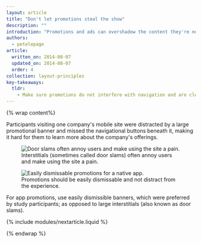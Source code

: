 ```yaml
---
layout: article
title: "Don't let promotions steal the show"
description: ""
introduction: "Promotions and ads can overshadow the content they're next to, and make it harder for users to accomplish tasks."
authors:
  - petelepage
article:
  written_on: 2014-08-07
  updated_on: 2014-08-07
  order: 4
collection: layout-principles
key-takeaways:
  tldr:
    - Make sure promotions do not interfere with navigation and are clearly distinct from calls-to-action. 
---
```


{% wrap content%}

Participants visiting one company's mobile 
site were distracted by a large promotional banner and missed the navigational 
buttons beneath it, making it hard for them to learn more about the company's 
offerings. 

<div class="clear g-wide--pull-1">
  <div class="g--half">
    <figure class="fluid">
      <img src="imgs/hpnav-promo-bad.png" srcset="imgs/hpnav-promo-bad.png 1x, imgs/hpnav-promo-bad-2x.png 2x" alt="Door slams often annoy users and make using the site a pain.">
      <figcaption>Interstitials (sometimes called door slams) often annoy users and make using the site a pain.</figcaption>
    </figure>
  </div>
  <div class="g--half g--last">
    <figure class="fluid">
      <img src="imgs/hpnav-promot-good.png" srcset="imgs/hpnav-promot-good.png 1x, imgs/hpnav-promot-good-2x.png 2x" alt="Easily dismissable promotions for a native app.">
      <figcaption>Promotions should be easily dismissable and not distract from the experience.</figcaption>
      </figure>
  </div>
</div>

For app promotions, use easily dismissible banners, which were preferred by 
study participants; as opposed to large interstitials (also known as door 
slams).  

{% include modules/nextarticle.liquid %}

{% endwrap %}

